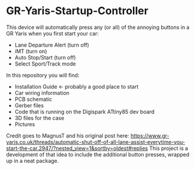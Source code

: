 # GR-Yaris-Startup-Controller
This device will automatically press any (or all) of the annoying buttons in a GR Yaris when you first start your car:
* Lane Departure Alert (turn off)
* iMT (turn on)
* Auto Stop/Start (turn off)
* Select Sport/Track mode

In this repository you will find:
* Installation Guide <- probably a good place to start
* Car wiring information
* PCB schematic
* Gerber files
* Code that is running on the Digispark ATtiny85 dev board
* 3D files for the case
* Pictures

Credit goes to MagnusT and his original post here:
https://www.gr-yaris.co.uk/threads/automatic-shut-off-of-all-lane-assist-everytime-you-start-the-car.2947/?nested_view=1&sortby=oldest#replies
This project is a development of that idea to include the additional button presses, wrapped up in a neat package.
